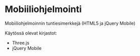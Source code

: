 Mobiiliohjelmointi
==================

Mobiiliohjelmoinnin tuntiesimerkkejä (HTML5 ja jQuery Mobile)

Käytössä olevat kirjastot:
<ul>
<li>Three.js</li>
<li>jQuery Mobile</li>
</ul>
